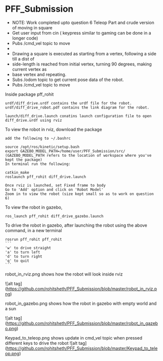 # PFF_Submission
* NOTE:  Work completed upto question 6 Teleop Part and crude version of moving in square
* Get user input from cin ( keypress similar to gaming can be done in a longer code)
* Pubs /cmd_vel topic to move
*
* Drawing a square is executed as starting from a vertex, following a side till a dist of
* side-length is reached from initial vertex, turning 90 degrees, making current vertex as 
* base vertex and repeating.
* Subs /odom topic to get current pose data of the robot.
* Pubs /cmd_vel topic to move

Inside package pff_rohit

	urdf/diff_drive.urdf contains the urdf file for the robot.
	urdf/diff_drive_robot.pdf contains the link diagram for the robot.

	launch/diff_drive.launch conatins launch configuration file to open diff_drive.urdf using rviz

To view the robot in rviz,
	download the package

	add the following to ~/.bashrc

	source /opt/ros/kinetic/setup.bash
	export GAZEBO_MODEL_PATH=/home/user/PFF_Submission/src/
	(GAZEBO_MODEL_PATH refers to the location of workspace where you've kept the package)
	In terminal run the following:

	catkin_make
	roslaunch pff_rohit diff_drive.launch

	Once rviz is launched, set Fixed frame to body
	Go to 'Add' option and click on 'Robot Model'
	Zoom in to view the robot (size kept small so as to work on question 6)


To view the robot in gazebo,

	ros_launch pff_rohit diff_drive_gazebo.launch

To drive the robot in gazebo, after launching the robot using the above command, in a new terminal
	
	rosrun pff_rohit pff_rohit
	```
	'w' to drive straight
	'a' to turn left
	'd' to turn right
	'q' to quit
	```
robot_in_rviz.png shows how the robot will look inside rviz

![alt tag] (https://github.com/rohitsheth/PFF_Submission/blob/master/robot_in_rviz.png)


robot_in_gazebo.png shows how the robot in gazebo with empty world and a sun

![alt tag] (https://github.com/rohitsheth/PFF_Submission/blob/master/robot_in_gazebo.png)


Keypad_to_teleop.png shows update in cmd_vel topic when pressed different keys to drive the robot
![alt tag] (https://github.com/rohitsheth/PFF_Submission/blob/master/Keypad_to_teleop.png)
